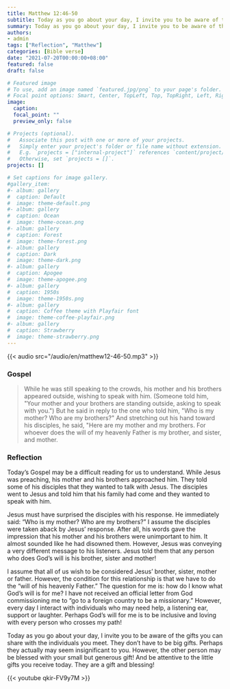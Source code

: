 ```yaml
---
title: Matthew 12:46-50
subtitle: Today as you go about your day, I invite you to be aware of the gifts you can share with the individuals you meet. They don’t have to be big gifts.
summary: Today as you go about your day, I invite you to be aware of the gifts you can share with the individuals you meet. They don’t have to be big gifts.
authors:
- admin
tags: ["Reflection", "Matthew"]
categories: [Bible verse]
date: "2021-07-20T00:00:00+08:00"
featured: false
draft: false

# Featured image
# To use, add an image named `featured.jpg/png` to your page's folder.
# Focal point options: Smart, Center, TopLeft, Top, TopRight, Left, Right, BottomLeft, Bottom, BottomRight
image:
  caption:
  focal_point: ""
  preview_only: false

# Projects (optional).
#   Associate this post with one or more of your projects.
#   Simply enter your project's folder or file name without extension.
#   E.g. `projects = ["internal-project"]` references `content/project/deep-learning/index.md`.
#   Otherwise, set `projects = []`.
projects: []

# Set captions for image gallery.
#gallery_item:
#- album: gallery
#  caption: Default
#  image: theme-default.png
#- album: gallery
#  caption: Ocean
#  image: theme-ocean.png
#- album: gallery
#  caption: Forest
#  image: theme-forest.png
#- album: gallery
#  caption: Dark
#  image: theme-dark.png
#- album: gallery
#  caption: Apogee
#  image: theme-apogee.png
#- album: gallery
#  caption: 1950s
#  image: theme-1950s.png
#- album: gallery
#  caption: Coffee theme with Playfair font
#  image: theme-coffee-playfair.png
#- album: gallery
#  caption: Strawberry
#  image: theme-strawberry.png
---
```


{{< audio src="/audio/en/matthew12-46-50.mp3" >}}

### Gospel
> While he was still speaking to the crowds, his mother and his brothers appeared outside, wishing to speak with him. (Someone told him, "Your mother and your brothers are standing outside, asking to speak with you.")
But he said in reply to the one who told him, "Who is my mother? Who are my brothers?" And stretching out his hand toward his disciples, he said, "Here are my mother and my brothers. For whoever does the will of my heavenly Father is my brother, and sister, and mother.

### Reflection
Today’s Gospel may be a difficult reading for us to understand. While Jesus was preaching, his mother and his brothers approached him. They told some of his disciples that they wanted to talk with Jesus. The disciples went to Jesus and told him that his family had come and they wanted to speak with him.

Jesus must have surprised the disciples with his response. He immediately said: “Who is my mother? Who are my brothers?” I assume the disciples were taken aback by Jesus’ response. After all, his words gave the impression that his mother and his brothers were unimportant to him. It almost sounded like he had disowned them. However, Jesus was conveying a very different message to his listeners. Jesus told them that any person who does God’s will is his brother, sister and mother!

I assume that all of us wish to be considered Jesus’ brother, sister, mother or father. However, the condition for this relationship is that we have to do the “will of his heavenly Father.” The question for me is: how do I know what God’s will is for me? I have not received an official letter from God commissioning me to “go to a foreign country to be a missionary.” However, every day I interact with individuals who may need help, a listening ear, support or laughter. Perhaps God’s will for me is to be inclusive and loving with every person who crosses my path!

Today as you go about your day, I invite you to be aware of the gifts you can share with the individuals you meet. They don’t have to be big gifts. Perhaps they actually may seem insignificant to you. However, the other person may be blessed with your small but generous gift! And be attentive to the little gifts you receive today. They are a gift and blessing!

{{< youtube qkir-FV9y7M >}}
